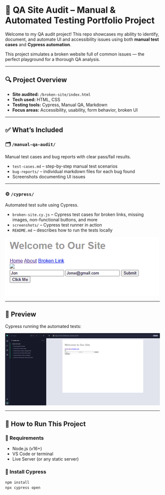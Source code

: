 # 🧪 QA Site Audit – Manual & Automated Testing Portfolio Project

Welcome to my QA audit project! This repo showcases my ability to identify, document, and automate UI and accessibility issues using both **manual test cases** and **Cypress automation**.

This project simulates a broken website full of common issues — the perfect playground for a thorough QA analysis.

---

## 🔍 Project Overview

- **Site audited:** `/broken-site/index.html`
- **Tech used:** HTML, CSS
- **Testing tools:** Cypress, Manual QA, Markdown
- **Focus areas:** Accessibility, usability, form behavior, broken UI

---

## ✅ What’s Included

### 🗂 `/manual-qa-audit/`
Manual test cases and bug reports with clear pass/fail results.

- `test-cases.md` – step-by-step manual test scenarios
- `bug-reports/` – individual markdown files for each bug found
- Screenshots documenting UI issues

---

### ⚙️ `/cypress/`
Automated test suite using Cypress.

- `broken-site.cy.js` – Cypress test cases for broken links, missing images, non-functional buttons, and more
- `screenshots/` – Cypress test runner in action
- `README.md` – describes how to run the tests locally

![No validation](manual-qa-audit/bug-reports/no-form-validation.gif)

---

## 📸 Preview

Cypress running the automated tests:

![Cypress Test Runner](./cypress/screenshots/cypress-test-runner.png)

---

## 🚀 How to Run This Project

### 🔧 Requirements
- Node.js (v16+)
- VS Code or terminal
- Live Server (or any static server)

### 🔨 Install Cypress
```bash
npm install
npx cypress open
